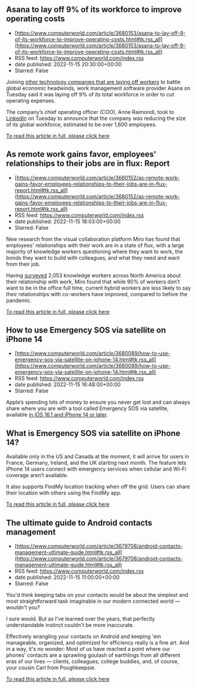## Asana to lay off 9% of its workforce to improve operating costs
 - [https://www.computerworld.com/article/3680153/asana-to-lay-off-9-of-its-workforce-to-improve-operating-costs.html#tk.rss_all](https://www.computerworld.com/article/3680153/asana-to-lay-off-9-of-its-workforce-to-improve-operating-costs.html#tk.rss_all)
 - RSS feed: https://www.computerworld.com/index.rss
 - date published: 2022-11-15 20:30:00+00:00
 - Starred: False

<article>
	<section class="page">
<p>Joining <a href="https://www.computerworld.com/article/3679733/tech-layoffs-in-2022-a-timeline.html">other technology companies that are laying off workers</a> to battle global economic headwinds, work management software provider Asana on Tuesday said it was laying off 9% of its total workforce in order to cut operating expenses.</p><p>The company’s chief operating officer (COO), Anne Raimondi, took to <a href="https://www.linkedin.com/posts/anneraimondi_earlier-today-we-shared-the-incredibly-difficult-activity-6998297745270718465-a_MV/" rel="nofollow">LinkedIn</a> on Tuesday to announce that the company was reducing the size of its global workforce, estimated to be over 1,600 employees.</p><p class="jumpTag"><a href="https://www.computerworld.com/article/3680153/asana-to-lay-off-9-of-its-workforce-to-improve-operating-costs.html#jump">To read this article in full, please click here</a></p></section></article>

## As remote work gains favor, employees' relationships to their jobs are in flux: Report
 - [https://www.computerworld.com/article/3680152/as-remote-work-gains-favor-employees-relationships-to-their-jobs-are-in-flux-report.html#tk.rss_all](https://www.computerworld.com/article/3680152/as-remote-work-gains-favor-employees-relationships-to-their-jobs-are-in-flux-report.html#tk.rss_all)
 - RSS feed: https://www.computerworld.com/index.rss
 - date published: 2022-11-15 18:03:00+00:00
 - Starred: False

<article>
	<section class="page">
<p>New research from the visual collaboration platform Miro has found that employees' relationships with their work are in a state of flux, with a large majority of knowledge workers questioning where they want to work, the bonds they want to build with colleagues, and what they need and want from their job.</p><p>Having <a href="https://miro.com/ways-we-work/?irclickid=2RtROT3huxyNRRcXC1xu6x4UUkDSqp1WNzDDxM0&amp;utm_source=impact&amp;utm_medium=Skimbit%20Ltd.&amp;irgwc=1" rel="nofollow">surveyed</a> 2,053 knowledge workers across North America about their relationship with work, Miro found that while 90% of workers don’t want to be in the office full time, current hybrid workers are less likely to say their relationships with co-workers have improved, compared to before the pandemic.  </p><p class="jumpTag"><a href="https://www.computerworld.com/article/3680152/as-remote-work-gains-favor-employees-relationships-to-their-jobs-are-in-flux-report.html#jump">To read this article in full, please click here</a></p></section></article>

## How to use Emergency SOS via satellite on iPhone 14
 - [https://www.computerworld.com/article/3680089/how-to-use-emergency-sos-via-satellite-on-iphone-14.html#tk.rss_all](https://www.computerworld.com/article/3680089/how-to-use-emergency-sos-via-satellite-on-iphone-14.html#tk.rss_all)
 - RSS feed: https://www.computerworld.com/index.rss
 - date published: 2022-11-15 16:48:00+00:00
 - Starred: False

<article>
	<section class="page">
<p>Apple’s spending lots of money to ensure you never get lost and can always share where you are with a tool called Emergency SOS via satellite, available <a href="https://www.computerworld.com/article/3672932/after-apples-iphone-14-launch-event-a-few-things-to-consider.html">in iOS 16.1 and iPhone 14 or later</a>.</p><h2><strong>What is Emergency SOS via satellite on iPhone 14?</strong></h2>
<p>Available only in the US and Canada at the moment, it will arrive for users in France, Germany, Ireland, and the UK starting next month. The feature lets iPhone 14 users connect with emergency services when cellular and Wi-Fi coverage aren’t available.</p><p>It also supports FindMy location tracking when off the grid. Users can share their location with others using the FindMy app.</p><p class="jumpTag"><a href="https://www.computerworld.com/article/3680089/how-to-use-emergency-sos-via-satellite-on-iphone-14.html#jump">To read this article in full, please click here</a></p></section></article>

## The ultimate guide to Android contacts management
 - [https://www.computerworld.com/article/3679708/android-contacts-management-ultimate-guide.html#tk.rss_all](https://www.computerworld.com/article/3679708/android-contacts-management-ultimate-guide.html#tk.rss_all)
 - RSS feed: https://www.computerworld.com/index.rss
 - date published: 2022-11-15 11:00:00+00:00
 - Starred: False

<article>
	<section class="page">
<p>You'd think keeping tabs on your contacts would be about the simplest and most straightforward task imaginable in our modern connected world — wouldn't you?</p><p>I sure would. But as I've learned over the years, that perfectly understandable instinct couldn't be more inaccurate.</p><p>Effectively wrangling your contacts on Android and keeping 'em manageable, organized, and optimized for efficiency really is a fine art. And in a way, it's no wonder: Most of us have reached a point where our phones' contacts are a sprawling goulash of earthlings from all different eras of our lives — clients, colleagues, college buddies, and, of course, your cousin Carl from Poughkeepsie.</p><p class="jumpTag"><a href="https://www.computerworld.com/article/3679708/android-contacts-management-ultimate-guide.html#jump">To read this article in full, please click here</a></p></section></article>
